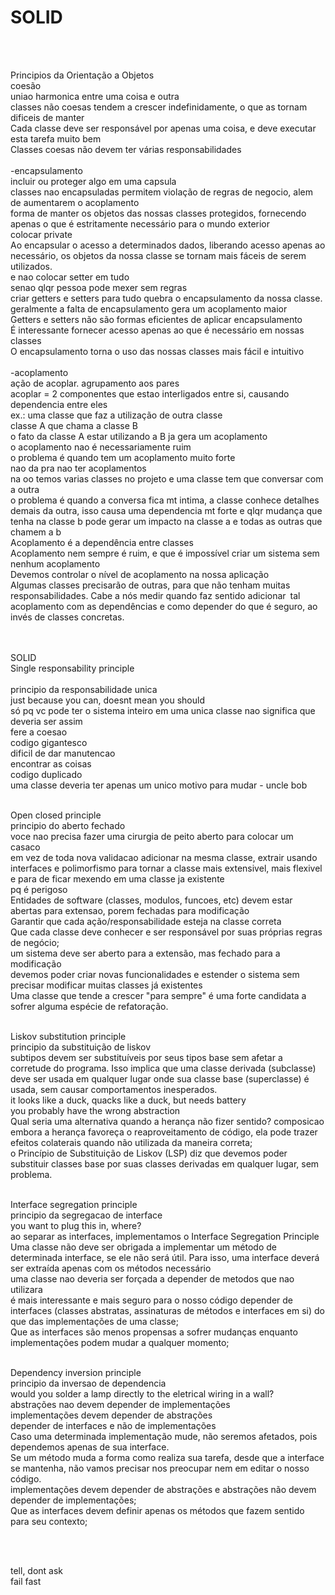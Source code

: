 # SOLID

</br></br>

Principios da Orientação a Objetos
</br>
coesão
</br>
uniao harmonica entre uma coisa e outra</br>
classes não coesas tendem a crescer indefinidamente, o que as tornam dificeis de manter</br>
Cada classe deve ser responsável por apenas uma coisa, e deve executar esta tarefa muito bem</br>
Classes coesas não devem ter várias responsabilidades
</br></br>
-encapsulamento
</br>
incluir ou proteger algo em uma capsula</br>
classes nao encapsuladas permitem violação de regras de negocio, alem de aumentarem o acoplamento</br>
forma de manter os objetos das nossas classes protegidos, fornecendo apenas o que é estritamente necessário para o mundo exterior</br>
colocar private</br>
Ao encapsular o acesso a determinados dados, liberando acesso apenas ao necessário, os objetos da nossa classe se tornam mais fáceis de serem utilizados.</br>
e nao colocar setter em tudo</br>
senao qlqr pessoa pode mexer sem regras</br>
criar getters e setters para tudo quebra o encapsulamento da nossa classe.</br>
geralmente a falta de encapsulamento gera um acoplamento maior</br>
Getters e setters não são formas eficientes de aplicar encapsulamento</br>
É interessante fornecer acesso apenas ao que é necessário em nossas classes</br>
O encapsulamento torna o uso das nossas classes mais fácil e intuitivo</br></br>
-acoplamento
</br>
ação de acoplar. agrupamento aos pares</br>
acoplar = 2 componentes que estao interligados entre si, causando dependencia entre eles</br>
ex.: uma classe que faz a utilização de outra classe</br>
classe A que chama a classe B</br>
o fato da classe A estar utilizando a B ja gera um acoplamento</br>
o acoplamento nao é necessariamente ruim</br>
o problema é quando tem um acoplamento muito forte</br>
nao da pra nao ter acoplamentos</br>
na oo temos varias classes no projeto e uma classe tem que conversar com a outra</br>
o problema é quando a conversa fica mt intima, a classe conhece detalhes demais da outra, isso causa uma dependencia mt forte e qlqr mudança que tenha na classe b pode gerar um impacto na classe a e todas as outras que chamem a b</br>
Acoplamento é a dependência entre classes</br>
Acoplamento nem sempre é ruim, e que é impossível criar um sistema sem nenhum acoplamento</br>
Devemos controlar o nível de acoplamento na nossa aplicação</br>
Algumas classes precisarão de outras, para que não tenham muitas responsabilidades. Cabe a nós medir quando faz sentido adicionar tal acoplamento com as dependências e como depender do que é seguro, ao invés de classes concretas.


</br>
</br>

</h2>SOLID</h2>
</br>
Single responsability principle
</br></br>
principio da responsabilidade unica</br>
just because you can, doesnt mean you should</br>
só pq vc pode ter o sistema inteiro em uma unica classe nao significa que deveria ser assim</br>
fere a coesao</br>
codigo gigantesco</br>
dificil de dar manutencao</br>
encontrar as coisas</br>
codigo duplicado</br>
uma classe deveria ter apenas um unico motivo para mudar - uncle bob</br></br>

Open closed principle
</br>
principio do aberto fechado</br>
voce nao precisa fazer uma cirurgia de peito aberto para colocar um casaco</br>
em vez de toda nova validacao adicionar na mesma classe, extrair usando interfaces e polimorfismo para tornar a classe mais extensivel, mais flexivel
e para de ficar mexendo em uma classe ja existente</br>
pq é perigoso</br>
Entidades de software (classes, modulos, funcoes, etc) devem estar abertas para extensao, porem fechadas para modificação</br>
Garantir que cada ação/responsabilidade esteja na classe correta</br>
Que cada classe deve conhecer e ser responsável por suas próprias regras de negócio;</br>
um sistema deve ser aberto para a extensão, mas fechado para a modificação</br>
devemos poder criar novas funcionalidades e estender o sistema sem precisar modificar muitas classes já existentes</br>
Uma classe que tende a crescer "para sempre" é uma forte candidata a sofrer alguma espécie de refatoração.</br></br>

Liskov substitution principle
</br>
principio da substituição de liskov</br>
subtipos devem ser substituíveis por seus tipos base sem afetar a corretude do programa. Isso implica que uma classe derivada (subclasse) deve ser usada em qualquer lugar onde sua classe base (superclasse) é usada, sem causar comportamentos inesperados.</br>
it looks like a duck, quacks like a duck, but needs battery</br>
you probably have the wrong abstraction</br>
Qual seria uma alternativa quando a herança não fizer sentido? composicao</br>
embora a herança favoreça o reaproveitamento de código, ela pode trazer efeitos colaterais quando não utilizada da maneira correta;</br>
o Princípio de Substituição de Liskov (LSP) diz que devemos poder substituir classes base por suas classes derivadas em qualquer lugar, sem problema.</br></br>

Interface segregation principle</br>
principio da segregacao de interface</br>
you want to plug this in, where?</br>
ao separar as interfaces, implementamos o Interface Segregation Principle</br>
Uma classe não deve ser obrigada a implementar um método de determinada interface, se ele não será útil. Para isso, uma interface deverá ser extraída apenas com os métodos necessário</br>
uma classe nao deveria ser forçada a depender de metodos que nao utilizara</br>
é mais interessante e mais seguro para o nosso código depender de interfaces (classes abstratas, assinaturas de métodos e interfaces em si) do que das implementações de uma classe;</br>
Que as interfaces são menos propensas a sofrer mudanças enquanto implementações podem mudar a qualquer momento;</br></br>

Dependency inversion principle
</br>
principio da inversao de dependencia</br>
would you solder a lamp directly to the eletrical wiring in a wall?</br>
abstrações nao devem depender de implementações</br>
implementações devem depender de abstrações</br>
depender de interfaces e não de implementações</br>
Caso uma determinada implementação mude, não seremos afetados, pois dependemos apenas de sua interface.</br>
Se um método muda a forma como realiza sua tarefa, desde que a interface se mantenha, não vamos precisar nos preocupar nem em editar o nosso código.</br>
implementações devem depender de abstrações e abstrações não devem depender de implementações;</br>
Que as interfaces devem definir apenas os métodos que fazem sentido para seu contexto;</br>

</br>
</br>

tell, dont ask</br>
fail fast
